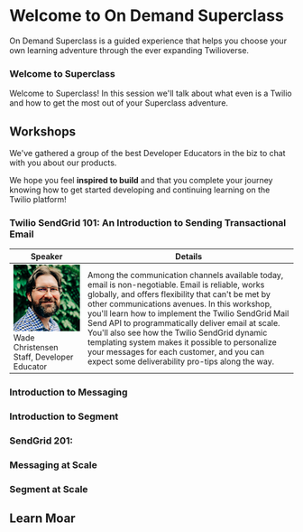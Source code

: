 # Welcome to On Demand Superclass

On Demand Superclass is a guided experience that helps you choose your own learning adventure through the ever expanding Twilioverse.

### Welcome to Superclass

Welcome to Superclass! In this session we'll talk about what even is a Twilio and how to get the most out of your Superclass adventure.

## Workshops

We've gathered a group of the best Developer Educators in the biz to chat with you about our products.

We hope you feel **inspired to build** and that you complete your journey knowing how to get started developing and continuing learning on the Twilio platform!

### Twilio SendGrid 101: An Introduction to Sending Transactional Email

| Speaker | Details |
| --- | --- |
| ![Wade Christensen](./speakers/wade.png) Wade Christensen<br />Staff, Developer Educator | Among the communication channels available today, email is non-negotiable. Email is reliable, works globally, and offers flexibility that can't be met by other communications avenues. In this workshop, you'll learn how to implement the Twilio SendGrid Mail Send API to programmatically deliver email at scale. You'll also see how the Twilio SendGrid dynamic templating system makes it possible to personalize your messages for each customer, and you can expect some deliverability pro-tips along the way. |

### Introduction to Messaging

### Introduction to Segment

### SendGrid 201: 

### Messaging at Scale

### Segment at Scale


## Learn Moar
